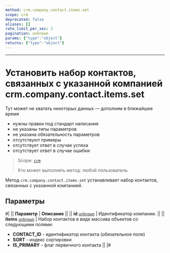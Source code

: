 ```yaml
---
method: crm.company.contact.items.set
scope: crm
deprecated: false
aliases: []
rate_limit_per_sec: 2
pagination: unknown
params: {"type":"object"}
returns: {"type":"object"}
---
```



---

# Установить набор контактов, связанных с указанной компанией crm.company.contact.items.set



Тут может не хватать некоторых данных — дополним в ближайшее время







- нужны правки под стандарт написания
- не указаны типы параметров
- не указана обязательность параметров
- отсутствуют примеры
- отсутствует ответ в случае успеха
- отсутствует ответ в случае ошибки





> Scope: [`crm`](../../../scopes/permissions.md)
>
> Кто может выполнять метод: любой пользователь

Метод `crm.company.contact.items.set` устанавливает набор контактов, связанных с указанной компанией.

## Параметры

#|
|| **Параметр** | **Описание** ||
|| **id**
[`unknown`](../../../data-types.md) | Идентификатор компании. ||
|| **items**
[`unknown`](../../../data-types.md) | Набор контактов в виде массива объектов со следующими полями: 
- **CONTACT_ID** - идентификатор контакта (обязательное поле)
- **SORT** - индекс сортировки
- **IS_PRIMARY** - флаг первичного контакта ||
|#
